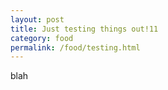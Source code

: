 ```yaml
---
layout: post
title: Just testing things out!11
category: food
permalink: /food/testing.html
---
```


blah